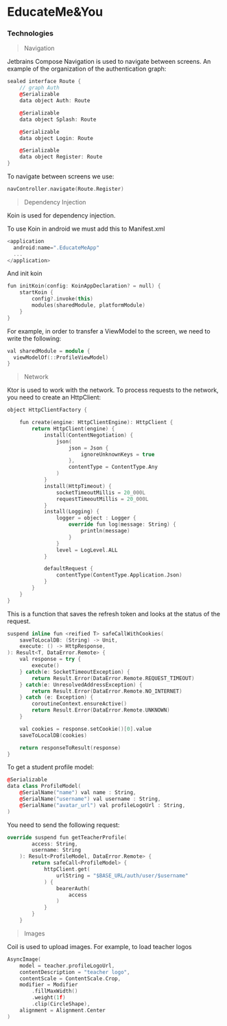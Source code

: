 # EducateMe&You

### **Technologies**

> Navigation

Jetbrains Compose Navigation is used to navigate between screens. An example of the organization of the authentication graph:

```cpp
sealed interface Route {
    // graph Auth
    @Serializable
    data object Auth: Route

    @Serializable
    data object Splash: Route

    @Serializable
    data object Login: Route

    @Serializable
    data object Register: Route
}
```

To navigate between screens we use:

```cpp
navController.navigate(Route.Register)
```

> Dependency Injection

Koin is used for dependency injection.

To use Koin in android we must add this to Manifest.xml

```cpp
<application  
  android:name=".EducateMeApp"
  ...
</application>
```

And init koin

```cpp
fun initKoin(config: KoinAppDeclaration? = null) {
    startKoin {
        config?.invoke(this)
        modules(sharedModule, platformModule)
    }
}
```

For example, in order to transfer a ViewModel to the screen, we need to write the following:

```cpp
val sharedModule = module {
  viewModelOf(::ProfileViewModel)
}
```

> Network

Ktor is used to work with the network. To process requests to the network, you need to create an HttpClient:

```cpp
object HttpClientFactory {

    fun create(engine: HttpClientEngine): HttpClient {
        return HttpClient(engine) {
            install(ContentNegotiation) {
                json(
                    json = Json {
                        ignoreUnknownKeys = true
                    },
                    contentType = ContentType.Any
                )
            }
            install(HttpTimeout) {
                socketTimeoutMillis = 20_000L
                requestTimeoutMillis = 20_000L
            }
            install(Logging) {
                logger = object : Logger {
                    override fun log(message: String) {
                        println(message)
                    }
                }
                level = LogLevel.ALL
            }

            defaultRequest {
                contentType(ContentType.Application.Json)
            }
        }
    }
}
```

This is a function that saves the refresh token and looks at the status of the request.

```cpp
suspend inline fun <reified T> safeCallWithCookies(
    saveToLocalDB: (String) -> Unit,
    execute: () -> HttpResponse,
): Result<T, DataError.Remote> {
    val response = try {
        execute()
    } catch(e: SocketTimeoutException) {
        return Result.Error(DataError.Remote.REQUEST_TIMEOUT)
    } catch(e: UnresolvedAddressException) {
        return Result.Error(DataError.Remote.NO_INTERNET)
    } catch (e: Exception) {
        coroutineContext.ensureActive()
        return Result.Error(DataError.Remote.UNKNOWN)
    }

    val cookies = response.setCookie()[0].value
    saveToLocalDB(cookies)

    return responseToResult(response)
}
```

To get a student profile model:

```cpp
@Serializable
data class ProfileModel(
    @SerialName("name") val name : String,
    @SerialName("username") val username : String,
    @SerialName("avatar_url") val profileLogoUrl : String,
)
```

You need to send the following request:

```cpp
override suspend fun getTeacherProfile(
        access: String,
        username: String
    ): Result<ProfileModel, DataError.Remote> {
        return safeCall<ProfileModel> {
            httpClient.get(
                urlString = "$BASE_URL/auth/user/$username"
            ) {
                bearerAuth(
                    access
                )
            }
        }
    }
```

> Images

Coil is used to upload images. For example, to load teacher logos

```cpp
AsyncImage(
    model = teacher.profileLogoUrl,
    contentDescription = "teacher logo",
    contentScale = ContentScale.Crop,
    modifier = Modifier
        .fillMaxWidth()
        .weight(1f)
        .clip(CircleShape),
    alignment = Alignment.Center
)
```

